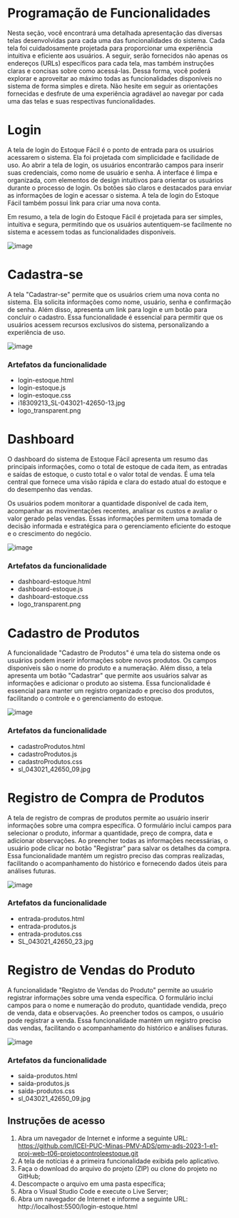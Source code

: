# Programação de Funcionalidades

Nesta seção, você encontrará uma detalhada apresentação das diversas telas desenvolvidas para cada uma das funcionalidades do sistema. Cada tela foi cuidadosamente projetada para proporcionar uma experiência intuitiva e eficiente aos usuários. A seguir, serão fornecidos não apenas os endereços (URLs) específicos para cada tela, mas também instruções claras e concisas sobre como acessá-las. Dessa forma, você poderá explorar e aproveitar ao máximo todas as funcionalidades disponíveis no sistema de forma simples e direta. Não hesite em seguir as orientações fornecidas e desfrute de uma experiência agradável ao navegar por cada uma das telas e suas respectivas funcionalidades.

# Login

A tela de login do Estoque Fácil é o ponto de entrada para os usuários acessarem o sistema. Ela foi projetada com simplicidade e facilidade de uso. Ao abrir a tela de login, os usuários encontrarão campos para inserir suas credenciais, como nome de usuário e senha.
A interface é limpa e organizada, com elementos de design intuitivos para orientar os usuários durante o processo de login. Os botões são claros e destacados para enviar as informações de login e acessar o sistema. A tela de login do Estoque Fácil também possui link para criar uma nova conta.

Em resumo, a tela de login do Estoque Fácil é projetada para ser simples, intuitiva e segura, permitindo que os usuários autentiquem-se facilmente no sistema e acessem todas as funcionalidades disponíveis.

![image](https://github.com/ICEI-PUC-Minas-PMV-ADS/pmv-ads-2023-1-e1-proj-web-t06-projetocontroleestoque/assets/127454796/f8b3032d-ed34-4e26-8459-c63ab42ca18f)

# Cadastra-se

A tela "Cadastrar-se" permite que os usuários criem uma nova conta no sistema. Ela solicita informações como nome, usuário, senha e confirmação de senha. Além disso, apresenta um link para login e um botão para concluir o cadastro. Essa funcionalidade é essencial para permitir que os usuários acessem recursos exclusivos do sistema, personalizando a experiência de uso.

![image](https://github.com/ICEI-PUC-Minas-PMV-ADS/pmv-ads-2023-1-e1-proj-web-t06-projetocontroleestoque/assets/127454796/7eea3038-b4cf-4fd4-9cad-55c7a6b2d98a)

### Artefatos da funcionalidade
   * login-estoque.html
   * login-estoque.js
   * login-estoque.css
   * i18309213_SL-043021-42650-13.jpg
   * logo_transparent.png

# Dashboard

O dashboard do sistema de Estoque Fácil apresenta um resumo das principais informações, como o total de estoque de cada item, as entradas e saídas de estoque, o custo total e o valor total de vendas. É uma tela central que fornece uma visão rápida e clara do estado atual do estoque e do desempenho das vendas. 

Os usuários podem monitorar a quantidade disponível de cada item, acompanhar as movimentações recentes, analisar os custos e avaliar o valor gerado pelas vendas. Essas informações permitem uma tomada de decisão informada e estratégica para o gerenciamento eficiente do estoque e o crescimento do negócio.

![image](https://github.com/ICEI-PUC-Minas-PMV-ADS/pmv-ads-2023-1-e1-proj-web-t06-projetocontroleestoque/assets/122751654/0a2cc308-eb06-45e9-9bd6-e421a80bcd6f)

### Artefatos da funcionalidade
   * dashboard-estoque.html
   * dashboard-estoque.js
   * dashboard-estoque.css
   * logo_transparent.png

# Cadastro de Produtos

A funcionalidade "Cadastro de Produtos" é uma tela do sistema onde os usuários podem inserir informações sobre novos produtos. Os campos disponíveis são o nome do produto e a numeração. Além disso, a tela apresenta um botão "Cadastrar" que permite aos usuários salvar as informações e adicionar o produto ao sistema. Essa funcionalidade é essencial para manter um registro organizado e preciso dos produtos, facilitando o controle e o gerenciamento do estoque.

![image](https://github.com/ICEI-PUC-Minas-PMV-ADS/pmv-ads-2023-1-e1-proj-web-t06-projetocontroleestoque/assets/127454796/78a64cb8-a8bf-4e19-9165-da5b9ac96dd2)

### Artefatos da funcionalidade
   * cadastroProdutos.html
   * cadastroProdutos.js
   * cadastroProdutos.css
   * sl_043021_42650_09.jpg
   
# Registro de Compra de Produtos

A tela de registro de compras de produtos permite ao usuário inserir informações sobre uma compra específica. O formulário inclui campos para selecionar o produto, informar a quantidade, preço de compra, data e adicionar observações. Ao preencher todas as informações necessárias, o usuário pode clicar no botão "Registrar" para salvar os detalhes da compra. Essa funcionalidade mantém um registro preciso das compras realizadas, facilitando o acompanhamento do histórico e fornecendo dados úteis para análises futuras.

![image](https://github.com/ICEI-PUC-Minas-PMV-ADS/pmv-ads-2023-1-e1-proj-web-t06-projetocontroleestoque/assets/127454796/1aa8d558-8723-4b25-b8fb-8dd6099e5807)
### Artefatos da funcionalidade
   * entrada-produtos.html
   * entrada-produtos.js
   * entrada-produtos.css
   * SL_043021_42650_23.jpg

# Registro de Vendas do Produto

A funcionalidade "Registro de Vendas do Produto" permite ao usuário registrar informações sobre uma venda específica. O formulário inclui campos para o nome e numeração do produto, quantidade vendida, preço de venda, data e observações. Ao preencher todos os campos, o usuário pode registrar a venda. Essa funcionalidade mantém um registro preciso das vendas, facilitando o acompanhamento do histórico e análises futuras.

![image](https://github.com/ICEI-PUC-Minas-PMV-ADS/pmv-ads-2023-1-e1-proj-web-t06-projetocontroleestoque/assets/127454796/17b463f7-2ea1-4361-b614-c08d12ddcdfb)

### Artefatos da funcionalidade
   * saida-produtos.html
   * saida-produtos.js
   * saida-produtos.css
   * sl_043021_42650_09.jpg

## Instruções de acesso
1.	Abra um navegador de Internet e informe a seguinte URL: https://github.com/ICEI-PUC-Minas-PMV-ADS/pmv-ads-2023-1-e1-proj-web-t06-projetocontroleestoque.git
2.	A tela de notícias é a primeira funcionalidade exibida pelo aplicativo.
3.	Faça o download do arquivo do projeto (ZIP) ou clone do projeto no GitHub;
4.	Descompacte o arquivo em uma pasta específica;
5.	Abra o Visual Studio Code e execute o Live Server;
6.	Abra um navegador de Internet e informe a seguinte URL:
http://localhost:5500/login-estoque.html 

